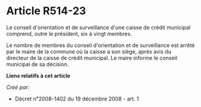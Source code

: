 # Article R514-23

Le conseil d'orientation et de surveillance d'une caisse de crédit municipal comprend, outre le président, six à vingt
membres.

Le nombre de membres du conseil d'orientation et de surveillance est arrêté par le maire de la commune où la caisse a son
siège, après avis du directeur de la caisse de crédit municipal. Le maire informe le conseil municipal de sa décision.

**Liens relatifs à cet article**

_Créé par_:

  - Décret n°2008-1402 du 19 décembre 2008 - art. 1

